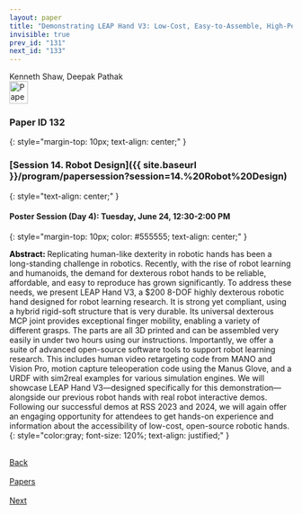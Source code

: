 ```yaml
---
layout: paper
title: "Demonstrating LEAP Hand V3: Low-Cost, Easy-to-Assemble, High-Performance Hand for Robot Learning"
invisible: true
prev_id: "131"
next_id: "133"
---
```

<div class="paper-authors">
  <div class="paper-author-box">
    <div class="paper-author-name">Kenneth Shaw, Deepak Pathak</div>
    <div class="paper-author-uni"></div>
  </div>
</div>

<div class="paper-pdf">
  <div>
    <a href="https://www.roboticsproceedings.org/rss21/p132.pdf" title="Download PDF" target="_blank">
      <img src="{{ site.baseurl }}/images/paper_link_cardinal_red.png" alt="Paper PDF" width="33" height="40" />
    </a>
  </div>
</div>

### Paper ID 132
{: style="margin-top: 10px; text-align: center;" }

### [Session 14. Robot Design]({{ site.baseurl }}/program/papersession?session=14.%20Robot%20Design)
{: style="text-align: center;" }

#### Poster Session (Day 4): Tuesday, June 24, 12:30-2:00 PM
{: style="margin-top: 10px; color: #555555; text-align: center;" }

<b style="color: black;">Abstract: </b>Replicating human-like dexterity in robotic hands has been a long-standing challenge in robotics. Recently, with the rise of robot learning and humanoids, the demand for dexterous robot hands to be reliable, affordable, and easy to reproduce has grown significantly. To address these needs, we present LEAP Hand V3, a $200 8-DOF highly dexterous robotic hand designed for robot learning research. It is strong yet compliant, using a hybrid rigid-soft structure that is very durable. Its universal dexterous MCP joint provides exceptional finger mobility, enabling a variety of different grasps. The parts are all 3D printed and can be assembled very easily in under two hours using our instructions. Importantly, we offer a suite of advanced open-source software tools to support robot learning research.  This includes human video retargeting code from MANO and Vision Pro, motion capture teleoperation code using the Manus Glove, and a URDF with sim2real examples for various simulation engines.  We will showcase LEAP Hand V3—designed specifically for this demonstration—alongside our previous robot hands with real robot interactive demos. Following our successful demos at RSS 2023 and 2024, we will again offer an engaging opportunity for attendees to get hands-on experience and information about the accessibility of low-cost, open-source robotic hands.
{: style="color:gray; font-size: 120%; text-align: justified;" }

<div class="paper-menu">
  <div class="paper-menu-inner">
    <a href="{{ site.baseurl }}/program/papers/131/" title="Previous Paper">
            <div class="paper-menu-icon">
                <i class="fa fa-chevron-left"></i><br>
                <span class="paper-menu-label">Back</span>
            </div>
        </a>
    <a href="{{ site.baseurl }}/program/papers" title="All Papers">
      <div class="paper-menu-icon">
        <i class="fa fa-list"></i><br>
        <span class="paper-menu-label">Papers</span>
      </div>
    </a>
    <a href="{{ site.baseurl }}/program/papers/133/" title="Next Paper">
            <div class="paper-menu-icon">
                <i class="fa fa-chevron-right"></i><br>
                <span class="paper-menu-label">Next</span>
            </div>
        </a>
  </div>
</div>
